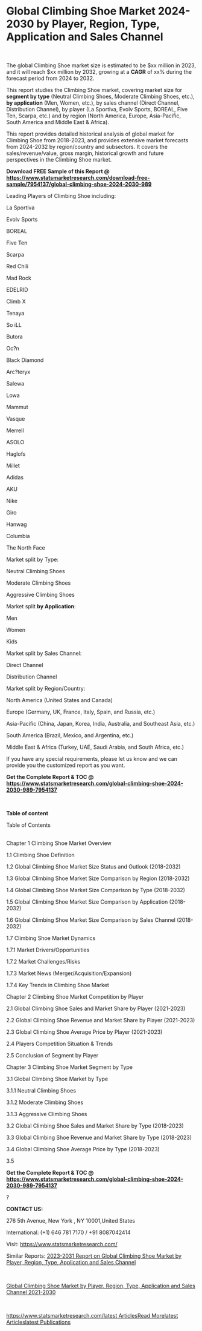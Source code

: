 <h1>Global Climbing Shoe Market 2024-2030 by Player, Region, Type, Application and Sales Channel</h1><br/><p>The global Climbing Shoe market size is estimated to be $xx million in 2023, and it will reach $xx million by 2032, growing at a <strong>CAGR</strong> of xx% during the forecast period from 2024 to 2032.</p>
 
 
 
 <p>This report studies the Climbing Shoe market, covering market size for <strong>segment by type</strong> (Neutral Climbing Shoes, Moderate Climbing Shoes, etc.), <strong>by application</strong> (Men, Women, etc.), by sales channel (Direct Channel, Distribution Channel), by player (La Sportiva, Evolv Sports, BOREAL, Five Ten, Scarpa, etc.) and by region (North America, Europe, Asia-Pacific, South America and Middle East & Africa).</p>
 
 
 
 <p>This report provides detailed historical analysis of global market for Climbing Shoe from 2018-2023, and provides extensive market forecasts from 2024-2032 by region/country and subsectors. It covers the sales/revenue/value, gross margin, historical growth and future perspectives in the Climbing Shoe market.</p>
 
 
 
 <p><strong>Download FREE Sample of this Report @ <a href="https://www.statsmarketresearch.com/download-free-sample/7954137/global-climbing-shoe-2024-2030-989">https://www.statsmarketresearch.com/download-free-sample/7954137/global-climbing-shoe-2024-2030-989</a></strong></p>
 
 
 
 <p>Leading Players of Climbing Shoe including:</p>
 
 
 
 <p>La Sportiva</p>
 
 
 
 <p>Evolv Sports</p>
 
 
 
 <p>BOREAL</p>
 
 
 
 <p>Five Ten</p>
 
 
 
 <p>Scarpa</p>
 
 
 
 <p>Red Chili</p>
 
 
 
 <p>Mad Rock</p>
 
 
 
 <p>EDELRID</p>
 
 
 
 <p>Climb X</p>
 
 
 
 <p>Tenaya</p>
 
 
 
 <p>So iLL</p>
 
 
 
 <p>Butora</p>
 
 
 
 <p>Oc?n</p>
 
 
 
 <p>Black Diamond</p>
 
 
 
 <p>Arc?teryx</p>
 
 
 
 <p>Salewa</p>
 
 
 
 <p>Lowa</p>
 
 
 
 <p>Mammut</p>
 
 
 
 <p>Vasque</p>
 
 
 
 <p>Merrell</p>
 
 
 
 <p>ASOLO</p>
 
 
 
 <p>Haglofs</p>
 
 
 
 <p>Millet</p>
 
 
 
 <p>Adidas</p>
 
 
 
 <p>AKU</p>
 
 
 
 <p>Nike</p>
 
 
 
 <p>Giro</p>
 
 
 
 <p>Hanwag</p>
 
 
 
 <p>Columbia</p>
 
 
 
 <p>The North Face</p>
 
 
 
 <p>Market split by Type:</p>
 
 
 
 <p>Neutral Climbing Shoes</p>
 
 
 
 <p>Moderate Climbing Shoes</p>
 
 
 
 <p>Aggressive Climbing Shoes</p>
 
 
 
 <p>Market split <strong>by Application</strong>:</p>
 
 
 
 <p>Men</p>
 
 
 
 <p>Women</p>
 
 
 
 <p>Kids</p>
 
 
 
 <p>Market split by Sales Channel:</p>
 
 
 
 <p>Direct Channel</p>
 
 
 
 <p>Distribution Channel</p>
 
 
 
 <p>Market split by Region/Country:</p>
 
 
 
 <p>North America (United States and Canada)</p>
 
 
 
 <p>Europe (Germany, UK, France, Italy, Spain, and Russia, etc.)</p>
 
 
 
 <p>Asia-Pacific (China, Japan, Korea, India, Australia, and Southeast Asia, etc.)</p>
 
 
 
 <p>South America (Brazil, Mexico, and Argentina, etc.)</p>
 
 
 
 <p>Middle East & Africa (Turkey, UAE, Saudi Arabia, and South Africa, etc.)</p>
 
 
 
 <p>If you have any special requirements, please let us know and we can provide you the customized report as you want.</p>
 
 
 
 <div><b>Get the Complete Report & TOC @ <a href="https://www.statsmarketresearch.com/global-climbing-shoe-2024-2030-989-7954137">https://www.statsmarketresearch.com/global-climbing-shoe-2024-2030-989-7954137</a></b></div>
 
 
 
 <p><br />
 
 <b>Table of content</b></p>
 
 
 
 <p>Table of Contents<br />
 
 <br />
 
 Chapter 1 Climbing Shoe Market Overview<br />
 
 1.1 Climbing Shoe Definition<br />
 
 1.2 Global Climbing Shoe Market Size Status and Outlook (2018-2032)<br />
 
 1.3 Global Climbing Shoe Market Size Comparison by Region (2018-2032)<br />
 
 1.4 Global Climbing Shoe Market Size Comparison by Type (2018-2032)<br />
 
 1.5 Global Climbing Shoe Market Size Comparison by Application (2018-2032)<br />
 
 1.6 Global Climbing Shoe Market Size Comparison by Sales Channel (2018-2032)<br />
 
 1.7 Climbing Shoe Market Dynamics<br />
 
 1.7.1 Market Drivers/Opportunities<br />
 
 1.7.2 Market Challenges/Risks<br />
 
 1.7.3 Market News (Merger/Acquisition/Expansion)<br />
 
 1.7.4 Key Trends in Climbing Shoe Market<br />
 
 Chapter 2 Climbing Shoe Market Competition by Player<br />
 
 2.1 Global Climbing Shoe Sales and Market Share by Player (2021-2023)<br />
 
 2.2 Global Climbing Shoe Revenue and Market Share by Player (2021-2023)<br />
 
 2.3 Global Climbing Shoe Average Price by Player (2021-2023)<br />
 
 2.4 Players Competition Situation & Trends<br />
 
 2.5 Conclusion of Segment by Player<br />
 
 Chapter 3 Climbing Shoe Market Segment by Type<br />
 
 3.1 Global Climbing Shoe Market by Type<br />
 
 3.1.1 Neutral Climbing Shoes<br />
 
 3.1.2 Moderate Climbing Shoes<br />
 
 3.1.3 Aggressive Climbing Shoes<br />
 
 3.2 Global Climbing Shoe Sales and Market Share by Type (2018-2023)<br />
 
 3.3 Global Climbing Shoe Revenue and Market Share by Type (2018-2023)<br />
 
 3.4 Global Climbing Shoe Average Price by Type (2018-2023)<br />
 
 3.5</p>
 
 
 
 <div><b>Get the Complete Report & TOC @ <a href="https://www.statsmarketresearch.com/global-climbing-shoe-2024-2030-989-7954137">https://www.statsmarketresearch.com/global-climbing-shoe-2024-2030-989-7954137</a></b></div>
 
 
 
 <p>? </p>
 
 
 
 <p><b>CONTACT US:</b><br />
 
 276 5th Avenue, New York , NY 10001,United States<br />
 
 International: (+1) 646 781 7170 / +91 8087042414<br />
 
 Visit: <a href="https://www.statsmarketresearch.com/">https://www.statsmarketresearch.com/</a><br />
 
 Similar Reports: <a href="https://www.statsmarketresearch.com/global-climbing-shoe-2024-2030-989-7954137">2023-2031 Report on Global Climbing Shoe Market by Player, Region, Type, Application and Sales Channel</a><br />
 
 <br />
 
 <a href="https://www.statsmarketresearch.com/global-climbing-shoe-2024-2030-989-7954137">Global Climbing Shoe Market by Player, Region, Type, Application and Sales Channel 2021-2030</a><br />
 
 <br />
 
 <a href="https://gyeongbokgung.com">https://www.statsmarketresearch.com/</a><a href="https://hallyeomaritime.com">latest Articles</a><a href="https://jingwansa.com">Read More</a><a href="https://nguoiviet.jp/">latest Articles</a><a href="https://www.intelmarketresearch.com/">latest Publications</a></p>